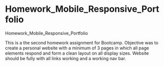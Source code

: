 # Homework_Mobile_Responsive_Portfolio
Homework_Mobile_Responsive_Portfolio

This is a the second homework assignment for Bootcamp.  Objective was to create a personal website with a minimum
of 3 pages in which all page elements respond and form a clean layout on all display sizes.  Website should be fully
with all links working and a working nav bar.
